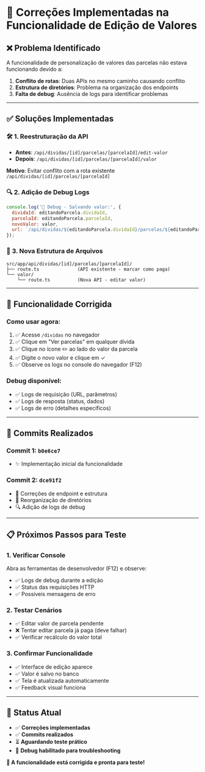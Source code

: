 # 🔧 Correções Implementadas na Funcionalidade de Edição de Valores

## ❌ **Problema Identificado**
A funcionalidade de personalização de valores das parcelas não estava funcionando devido a:

1. **Conflito de rotas**: Duas APIs no mesmo caminho causando conflito
2. **Estrutura de diretórios**: Problema na organização dos endpoints
3. **Falta de debug**: Ausência de logs para identificar problemas

---

## ✅ **Soluções Implementadas**

### 🛠️ **1. Reestruturação da API**
- **Antes**: `/api/dividas/[id]/parcelas/[parcelaId]/edit-valor`
- **Depois**: `/api/dividas/[id]/parcelas/[parcelaId]/valor`

**Motivo**: Evitar conflito com a rota existente `/api/dividas/[id]/parcelas/[parcelaId]`

### 🔍 **2. Adição de Debug Logs**
```javascript
console.log('🔧 Debug - Salvando valor:', {
  dividaId: editandoParcela.dividaId,
  parcelaId: editandoParcela.parcelaId,
  novoValor: valor,
  url: `/api/dividas/${editandoParcela.dividaId}/parcelas/${editandoParcela.parcelaId}/valor`
});
```

### 📁 **3. Nova Estrutura de Arquivos**
```
src/app/api/dividas/[id]/parcelas/[parcelaId]/
├── route.ts              (API existente - marcar como paga)
└── valor/
    └── route.ts          (Nova API - editar valor)
```

---

## 🎯 **Funcionalidade Corrigida**

### **Como usar agora:**
1. ✅ Acesse `/dividas` no navegador
2. ✅ Clique em "Ver parcelas" em qualquer dívida
3. ✅ Clique no ícone ✏️ ao lado do valor da parcela
4. ✅ Digite o novo valor e clique em ✓
5. ✅ Observe os logs no console do navegador (F12)

### **Debug disponível:**
- ✅ Logs de requisição (URL, parâmetros)
- ✅ Logs de resposta (status, dados)
- ✅ Logs de erro (detalhes específicos)

---

## 🚀 **Commits Realizados**

### **Commit 1**: `b0e6ce7`
- ✨ Implementação inicial da funcionalidade

### **Commit 2**: `dce91f2`
- 🔧 Correções de endpoint e estrutura
- 📁 Reorganização de diretórios
- 🔍 Adição de logs de debug

---

## 📋 **Próximos Passos para Teste**

### **1. Verificar Console**
Abra as ferramentas de desenvolvedor (F12) e observe:
- ✅ Logs de debug durante a edição
- ✅ Status das requisições HTTP
- ✅ Possíveis mensagens de erro

### **2. Testar Cenários**
- ✅ Editar valor de parcela pendente
- ❌ Tentar editar parcela já paga (deve falhar)
- ✅ Verificar recálculo do valor total

### **3. Confirmar Funcionalidade**
- ✅ Interface de edição aparece
- ✅ Valor é salvo no banco
- ✅ Tela é atualizada automaticamente
- ✅ Feedback visual funciona

---

## 🎉 **Status Atual**

- ✅ **Correções implementadas**
- ✅ **Commits realizados**
- ⏳ **Aguardando teste prático**
- 🔧 **Debug habilitado para troubleshooting**

**🎯 A funcionalidade está corrigida e pronta para teste!**